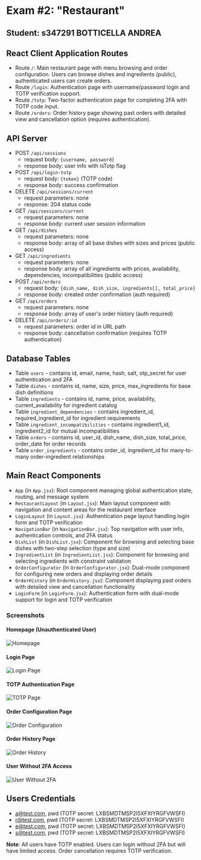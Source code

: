 # Exam #2: "Restaurant"
## Student: s347291 BOTTICELLA ANDREA 

## React Client Application Routes

- Route `/`: Main restaurant page with menu browsing and order configuration. Users can browse dishes and ingredients (public), authenticated users can create orders.
- Route `/login`: Authentication page with username/password login and TOTP verification support.
- Route `/totp`: Two-factor authentication page for completing 2FA with TOTP code input.
- Route `/orders`: Order history page showing past orders with detailed view and cancellation option (requires authentication).

## API Server

- POST `/api/sessions`
  - request body: `{username, password}`
  - response body: user info with isTotp flag
- POST `/api/login-totp`
  - request body: `{token}` (TOTP code)
  - response body: success confirmation
- DELETE `/api/sessions/current`
  - request parameters: none
  - response: 204 status code
- GET `/api/sessions/current`
  - request parameters: none
  - response body: current user session information
- GET `/api/dishes`
  - request parameters: none
  - response body: array of all base dishes with sizes and prices (public access)
- GET `/api/ingredients`
  - request parameters: none
  - response body: array of all ingredients with prices, availability, dependencies, incompatibilities (public access)
- POST `/api/orders`
  - request body: `{dish_name, dish_size, ingredients[], total_price}`
  - response body: created order confirmation (auth required)
- GET `/api/orders`
  - request parameters: none
  - response body: array of user's order history (auth required)
- DELETE `/api/orders/:id`
  - request parameters: order id in URL path
  - response body: cancellation confirmation (requires TOTP authentication)

## Database Tables

- Table `users` - contains id, email, name, hash, salt, otp_secret for user authentication and 2FA
- Table `dishes` - contains id, name, size, price, max_ingredients for base dish definitions
- Table `ingredients` - contains id, name, price, availability, current_availability for ingredient catalog
- Table `ingredient_dependencies` - contains ingredient_id, required_ingredient_id for ingredient requirements
- Table `ingredient_incompatibilities` - contains ingredient1_id, ingredient2_id for mutual incompatibilities
- Table `orders` - contains id, user_id, dish_name, dish_size, total_price, order_date for order records
- Table `order_ingredients` - contains order_id, ingredient_id for many-to-many order-ingredient relationships

## Main React Components

- `App` (in `App.jsx`): Root component managing global authentication state, routing, and message system
- `RestaurantLayout` (in `Layout.jsx`): Main layout component with navigation and content areas for the restaurant interface
- `LoginLayout` (in `Layout.jsx`): Authentication page layout handling login form and TOTP verification
- `NavigationBar` (in `NavigationBar.jsx`): Top navigation with user info, authentication controls, and 2FA status
- `DishList` (in `DishList.jsx`): Component for browsing and selecting base dishes with two-step selection (type and size)
- `IngredientList` (in `IngredientList.jsx`): Component for browsing and selecting ingredients with constraint validation
- `OrderConfigurator` (in `OrderConfigurator.jsx`): Dual-mode component for configuring new orders and displaying order details
- `OrderHistory` (in `OrderHistory.jsx`): Component displaying past orders with detailed view and cancellation functionality
- `LoginForm` (in `LoginForm.jsx`): Authentication form with dual-mode support for login and TOTP verification

### Screenshots

#### Homepage (Unauthenticated User)
![Homepage](./img/Homepage.png)

#### Login Page
![Login Page](./img/Login.png)

#### TOTP Authentication Page
![TOTP Page](./img/TOTP.png)

#### Order Configuration Page
![Order Configuration](./img/OrderConfiguration.png)

#### Order History Page
![Order History](./img/OrderHistory.png)

#### User Without 2FA Access
![User Without 2FA](./img/History_wo_2FA.png)

## Users Credentials

- a@test.com, pwd (TOTP secret: LXBSMDTMSP2I5XFXIYRGFVWSFI)
- r@test.com, pwd (TOTP secret: LXBSMDTMSP2I5XFXIYRGFVWSFI)
- e@test.com, pwd (TOTP secret: LXBSMDTMSP2I5XFXIYRGFVWSFI)
- s@test.com, pwd (TOTP secret: LXBSMDTMSP2I5XFXIYRGFVWSFI)

**Note**: All users have TOTP enabled. Users can login without 2FA but will have limited access. Order cancellation requires TOTP verification.

